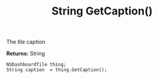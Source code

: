 ﻿---
uid: crmscript_ref_NSDashboardTile_GetCaption
title: String GetCaption()
intellisense: NSDashboardTile.GetCaption
keywords: NSDashboardTile, GetCaption
so.topic: reference
---

The tile caption

**Returns:** String


```crmscript
NSDashboardTile thing;
String caption  = thing.GetCaption();
```



